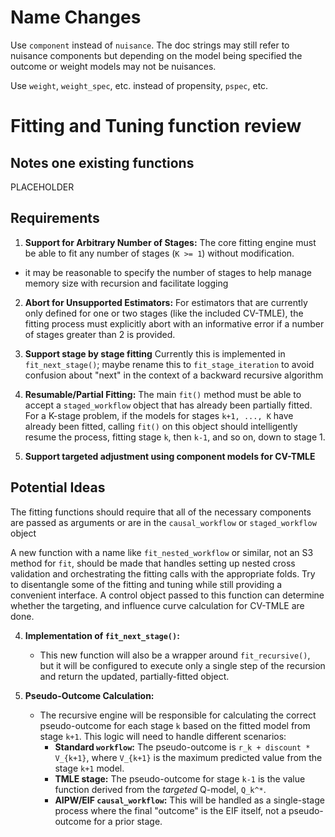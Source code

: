 # Name Changes
Use `component` instead of `nuisance`. The doc strings may still refer to nuisance components but depending on the model being specified the outcome or weight models may not be nuisances.

Use `weight`, `weight_spec`, etc. instead of propensity, `pspec`, etc. 


# Fitting and Tuning function review
## Notes one existing functions
PLACEHOLDER

## Requirements
1.  **Support for Arbitrary Number of Stages:** The core fitting engine must be able to fit any number of stages (`K >= 1`) without modification.
- it may be reasonable to specify the number of stages to help manage memory size with recursion and facilitate logging

2.  **Abort for Unsupported Estimators:** For estimators that are currently only defined for one or two stages (like the included CV-TMLE), the fitting process must explicitly abort with an informative error if a  number of stages greater than 2 is provided. 

3.  **Support stage by stage fitting** Currently this is implemented in  `fit_next_stage()`; maybe rename this to `fit_stage_iteration` to avoid confusion about "next" in the context of a backward recursive algorithm

4.  **Resumable/Partial Fitting:** The main `fit()` method must be able to accept a `staged_workflow` object that has already been partially fitted. For a K-stage problem, if the models for stages `k+1, ..., K` have already been fitted, calling `fit()` on this object should intelligently resume the process, fitting stage `k`, then `k-1`, and so on, down to stage 1.

5. **Support targeted adjustment using component models for CV-TMLE**

## Potential Ideas
The fitting functions should require that all of the necessary components are passed as arguments or are in the `causal_workflow` or `staged_workflow` object

A new function with a name like `fit_nested_workflow` or similar, not an S3 method for `fit`, should be made that handles setting up nested cross validation and orchestrating the fitting calls with the appropriate folds. Try to disentangle some of the fitting and tuning while still providing a convenient interface. A control object passed to this function can determine whether the targeting, and influence curve calculation for CV-TMLE are done. 

4.  **Implementation of `fit_next_stage()`:**
    -   This new function will also be a wrapper around `fit_recursive()`, but it will be configured to execute only a single step of the recursion and return the updated, partially-fitted object.

5.  **Pseudo-Outcome Calculation:**
    -   The recursive engine will be responsible for calculating the correct pseudo-outcome for each stage `k` based on the fitted model from stage `k+1`. This logic will need to handle different scenarios:
        -   **Standard `workflow`:** The pseudo-outcome is `r_k + discount * V_{k+1}`, where `V_{k+1}` is the maximum predicted value from the stage `k+1` model.
        -   **TMLE stage:** The pseudo-outcome for stage `k-1` is the value function derived from the *targeted* Q-model, `Q_k^*`.
        -   **AIPW/EIF `causal_workflow`:** This will be handled as a single-stage process where the final "outcome" is the EIF itself, not a pseudo-outcome for a prior stage.
